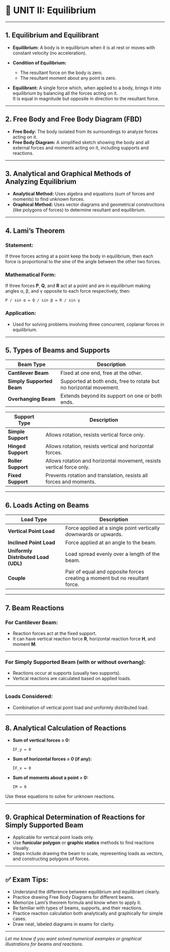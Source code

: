 # 📘 UNIT II: Equilibrium

---

## 1. Equilibrium and Equilibrant

- **Equilibrium:** A body is in equilibrium when it is at rest or moves with constant velocity (no acceleration).  
- **Condition of Equilibrium:**  
  - The resultant force on the body is zero.  
  - The resultant moment about any point is zero.

- **Equilibrant:** A single force which, when applied to a body, brings it into equilibrium by balancing all the forces acting on it.  
  It is equal in magnitude but opposite in direction to the resultant force.

---

## 2. Free Body and Free Body Diagram (FBD)

- **Free Body:** The body isolated from its surroundings to analyze forces acting on it.  
- **Free Body Diagram:** A simplified sketch showing the body and all external forces and moments acting on it, including supports and reactions.

---

## 3. Analytical and Graphical Methods of Analyzing Equilibrium

- **Analytical Method:** Uses algebra and equations (sum of forces and moments) to find unknown forces.  
- **Graphical Method:** Uses vector diagrams and geometrical constructions (like polygons of forces) to determine resultant and equilibrium.

---

## 4. Lami’s Theorem

### Statement:
If three forces acting at a point keep the body in equilibrium, then each force is proportional to the sine of the angle between the other two forces.

### Mathematical Form:

If three forces **P**, **Q**, and **R** act at a point and are in equilibrium making angles α, β, and γ opposite to each force respectively, then:

```
P / sin α = Q / sin β = R / sin γ
```

### Application:
- Used for solving problems involving three concurrent, coplanar forces in equilibrium.

---

## 5. Types of Beams and Supports

| Beam Type         | Description                                  |
|-------------------|----------------------------------------------|
| **Cantilever Beam** | Fixed at one end, free at the other.         |
| **Simply Supported Beam** | Supported at both ends, free to rotate but no horizontal movement. |
| **Overhanging Beam** | Extends beyond its support on one or both ends. |

| Support Type       | Description                                  |
|--------------------|----------------------------------------------|
| **Simple Support** | Allows rotation, resists vertical force only.|
| **Hinged Support** | Allows rotation, resists vertical and horizontal forces. |
| **Roller Support** | Allows rotation and horizontal movement, resists vertical force only. |
| **Fixed Support**  | Prevents rotation and translation, resists all forces and moments.|

---

## 6. Loads Acting on Beams

| Load Type                   | Description                             |
|-----------------------------|---------------------------------------|
| **Vertical Point Load**      | Force applied at a single point vertically downwards or upwards. |
| **Inclined Point Load**      | Force applied at an angle to the beam. |
| **Uniformly Distributed Load (UDL)** | Load spread evenly over a length of the beam. |
| **Couple**                  | Pair of equal and opposite forces creating a moment but no resultant force.|

---

## 7. Beam Reactions

### For Cantilever Beam:

- Reaction forces act at the fixed support.  
- It can have vertical reaction force **R**, horizontal reaction force **H**, and moment **M**.

---

### For Simply Supported Beam (with or without overhang):

- Reactions occur at supports (usually two supports).  
- Vertical reactions are calculated based on applied loads.

---

### Loads Considered:

- Combination of vertical point load and uniformly distributed load.

---

## 8. Analytical Calculation of Reactions

- **Sum of vertical forces = 0:**  
  ```
  ΣF_y = 0
  ```

- **Sum of horizontal forces = 0 (if any):**  
  ```
  ΣF_x = 0
  ```

- **Sum of moments about a point = 0:**  
  ```
  ΣM = 0
  ```

Use these equations to solve for unknown reactions.

---

## 9. Graphical Determination of Reactions for Simply Supported Beam

- Applicable for vertical point loads only.  
- Use **funicular polygon** or **graphic statics** methods to find reactions visually.  
- Steps include drawing the beam to scale, representing loads as vectors, and constructing polygons of forces.

---

## ✅ Exam Tips:

- Understand the difference between equilibrium and equilibrant clearly.  
- Practice drawing Free Body Diagrams for different beams.  
- Memorize Lami’s theorem formula and know when to apply it.  
- Be familiar with types of beams, supports, and their reactions.  
- Practice reaction calculation both analytically and graphically for simple cases.  
- Draw neat, labeled diagrams in exams for clarity.

---

*Let me know if you want solved numerical examples or graphical illustrations for beams and reactions.*


